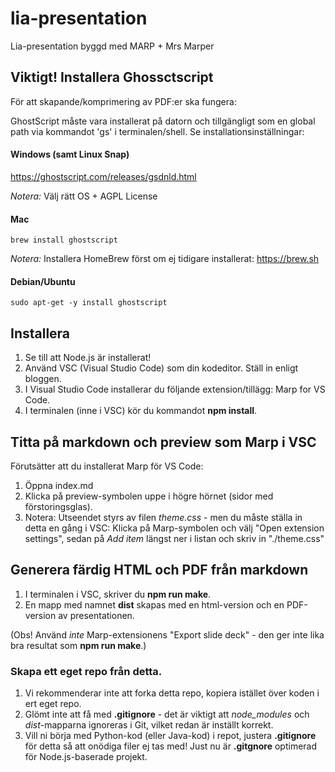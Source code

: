 # lia-presentation
Lia-presentation byggd med MARP + Mrs Marper

## Viktigt! Installera Ghossctscript
För att skapande/komprimering av PDF:er ska fungera:

GhostScript måste vara installerat på datorn och tillgängligt som en global path via kommandot 'gs' i terminalen/shell. Se installationsinställningar:

#### Windows (samt Linux Snap)
https://ghostscript.com/releases/gsdnld.html 

*Notera:* Välj rätt OS + AGPL License

#### Mac     
```
brew install ghostscript
```

*Notera:* Installera HomeBrew först om ej tidigare installerat: https://brew.sh

#### Debian/Ubuntu
```
sudo apt-get -y install ghostscript
```

## Installera
1. Se till att Node.js är installerat!
2. Använd VSC (Visual Studio Code) som din kodeditor. Ställ in enligt bloggen.
3. I Visual Studio Code installerar du följande extension/tillägg: Marp for VS Code.
4. I terminalen (inne i VSC) kör  du kommandot **npm install**.

## Titta på markdown och preview som Marp i VSC
Förutsätter att du installerat Marp för VS Code:
1. Öppna index.md
2. Klicka på preview-symbolen uppe i högre hörnet (sidor med förstoringsglas).
3. Notera: Utseendet styrs av filen *theme.css* - men du måste ställa in detta en gång i VSC: Klicka på Marp-symbolen och välj "Open extension settings", sedan på *Add item* längst ner i listan och skriv in "./theme.css"


## Generera färdig HTML och PDF från markdown
1. I terminalen i VSC, skriver du  **npm run make**.
2. En mapp med namnet **dist** skapas med en html-version och en PDF-version av presentationen.

(Obs! Använd *inte* Marp-extensionens "Export slide deck" - den ger inte lika bra resultat som **npm run make**.)

### Skapa ett eget repo från detta.
1. Vi rekommenderar inte att forka detta repo, kopiera istället över koden i ert eget repo.
2. Glömt inte att få med **.gitignore** - det är viktigt att *node_modules* och *dist*-mapparna ignoreras i Git, vilket redan är inställt korrekt.
3. Vill ni börja med Python-kod (eller Java-kod) i repot, justera  **.gitignore** för detta så att onödiga filer ej tas med! Just nu är **.gitgnore** optimerad för Node.js-baserade projekt.